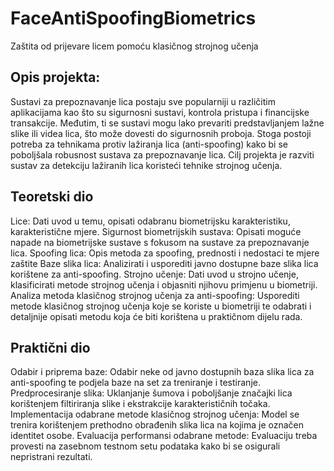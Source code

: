 # FaceAntiSpoofingBiometrics
Zaštita od prijevare licem pomoću klasičnog strojnog učenja
## Opis projekta: 
Sustavi za prepoznavanje lica postaju sve popularniji u različitim aplikacijama kao što su sigurnosni sustavi, kontrola pristupa i financijske transakcije. Međutim, ti se sustavi mogu lako prevariti predstavljanjem lažne slike ili videa lica, što može dovesti do sigurnosnih proboja. Stoga postoji potreba za tehnikama protiv lažiranja lica (anti-spoofing) kako bi se poboljšala robusnost sustava za prepoznavanje lica. Cilj projekta je razviti sustav za detekciju lažiranih lica koristeći tehnike strojnog učenja.
## Teoretski dio
Lice: Dati uvod u temu, opisati odabranu biometrijsku karakteristiku, karakteristične mjere.
Sigurnost biometrijskih sustava: Opisati moguće napade na biometrijske sustave s fokusom na sustave za prepoznavanje lica.
Spoofing lica: Opis metoda za spoofing, prednosti i nedostaci te mjere zaštite
Baze slika lica: Analizirati i usporediti javno dostupne baze slika lica korištene za anti-spoofing.
Strojno učenje: Dati uvod u strojno učenje, klasificirati metode strojnog učenja i objasniti njihovu primjenu u biometriji.
Analiza metoda klasičnog strojnog učenja za anti-spoofing: Usporediti metode klasičnog strojnog učenja koje se koriste u biometriji te odabrati i detaljnije opisati metodu koja će biti korištena u praktičnom dijelu rada.
## Praktični dio
Odabir i priprema baze: Odabir neke od javno dostupnih baza slika lica za anti-spoofing te podjela baze na set za treniranje i testiranje.
Predprocesiranje slika: Uklanjanje šumova i poboljšanje značajki lica korištenjem filtiriranja slike i ekstrakcije karakterističnih točaka.
Implementacija odabrane metode klasičnog strojnog učenja: Model se trenira korištenjem prethodno obrađenih slika lica na kojima je označen identitet osobe.
Evaluacija performansi odabrane metode: Evaluaciju treba provesti na zasebnom testnom setu podataka kako bi se osigurali nepristrani rezultati.
